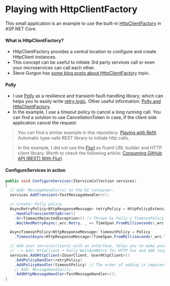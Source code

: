 # Playing with HttpClientFactory

This small application is an example to use the built-in [HttpClientFactory](https://docs.microsoft.com/en-ie/aspnet/core/fundamentals/http-requests?view=aspnetcore-2.2 "HttpClientFactory") in ASP.NET Core.

#### What is HttpClientFactory?

- HttpClientFactory provides a central location to configure and create HttpClient instances.
- This concept can be useful to initiate 3rd party services call or even your microservices can call each other.
- Steve Gorgon has [some blog posts about HttpClientFactory](https://www.stevejgordon.co.uk/tag/httpclientfactory "some blog posts about HttpClientFactory") topic.

#### Polly
- I use [Polly](https://github.com/App-vNext/Polly "Polly") as a resilience and transient-fault-handling library, which can helps you to easily write [retry logic](https://docs.microsoft.com/en-ie/aspnet/core/fundamentals/http-requests?view=aspnetcore-2.2#use-polly-based-handlers "retry logic"). Other useful information: [Polly and HttpClientFactory](https://github.com/App-vNext/Polly/wiki/Polly-and-HttpClientFactory "Polly and HttpClientFactory").
- In the example, I use a timeout policy to cancel a long running call. You can find a solution to use CancellationToken in case, if the client side application cancel the request.

> You can find a similar example in this repository: [Playing with Refit](https://github.com/19balazs86/PlayingWithRefit "Playing with Refit"). Automatic type-safe REST library to initiate http calls.

> In the example, I did not use the [Flurl](https://flurl.io "Flurl") as fluent URL builder and HTTP client library. Worth to check the following article: [Consuming GitHub API (REST) With Flurl](https://code-maze.com/consuming-github-api-rest-with-flurl "Consuming GitHub API (REST) With Flurl").

#### ConfigureServices in action

```csharp
public void ConfigureServices(IServiceCollection services)
{
  // Add: MessageHandler(s) to the DI container.
  services.AddTransient<TestMessageHandler>();

  // Create: Polly policy
  AsyncRetryPolicy<HttpResponseMessage> retryPolicy = HttpPolicyExtensions
    .HandleTransientHttpError()
    .Or<TimeoutRejectedException>() // Thrown by Polly's TimeoutPolicy if the inner call gets timeout.
    .WaitAndRetryAsync(_wrc.Retry, _ => TimeSpan.FromMilliseconds(_wrc.Wait));

  AsyncTimeoutPolicy<HttpResponseMessage> timeoutPolicy = Policy
    .TimeoutAsync<HttpResponseMessage>(TimeSpan.FromMilliseconds(_wrc.Timeout));

  // Add your service/clients with an interface, helps you to make your business logic testable.
  // --> Add: HttpClient + Polly WaitAndRetry for HTTP 5xx and 408 responses.
  services.AddHttpClient<IUserClient, UserHttpClient>()
    .AddPolicyHandler(retryPolicy)
    .AddPolicyHandler(timeoutPolicy) // The order of adding is imporant!
    // Add: MessageHandler(s).
    .AddHttpMessageHandler<TestMessageHandler>();
}
```
